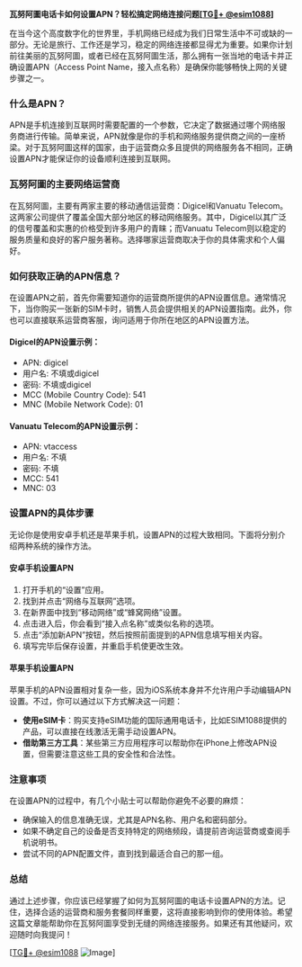 **瓦努阿圖电话卡如何设置APN？轻松搞定网络连接问题[[TG💪+ @esim1088](https://t.me/s/esim1088)]**

在当今这个高度数字化的世界里，手机网络已经成为我们日常生活中不可或缺的一部分。无论是旅行、工作还是学习，稳定的网络连接都显得尤为重要。如果你计划前往美丽的瓦努阿圖，或者已经在瓦努阿圖生活，那么拥有一张当地的电话卡并正确设置APN（Access Point Name，接入点名称）是确保你能够畅快上网的关键步骤之一。

### 什么是APN？

APN是手机连接到互联网时需要配置的一个参数，它决定了数据通过哪个网络服务商进行传输。简单来说，APN就像是你的手机和网络服务提供商之间的一座桥梁。对于瓦努阿圖这样的国家，由于运营商众多且提供的网络服务各不相同，正确设置APN才能保证你的设备顺利连接到互联网。

### 瓦努阿圖的主要网络运营商

在瓦努阿圖，主要有两家主要的移动通信运营商：Digicel和Vanuatu Telecom。这两家公司提供了覆盖全国大部分地区的移动网络服务。其中，Digicel以其广泛的信号覆盖和实惠的价格受到许多用户的青睐；而Vanuatu Telecom则以稳定的服务质量和良好的客户服务著称。选择哪家运营商取决于你的具体需求和个人偏好。

### 如何获取正确的APN信息？

在设置APN之前，首先你需要知道你的运营商所提供的APN设置信息。通常情况下，当你购买一张新的SIM卡时，销售人员会提供相关的APN设置指南。此外，你也可以直接联系运营商客服，询问适用于你所在地区的APN设置方法。

#### Digicel的APN设置示例：
- APN: digicel
- 用户名: 不填或digicel
- 密码: 不填或digicel
- MCC (Mobile Country Code): 541
- MNC (Mobile Network Code): 01

#### Vanuatu Telecom的APN设置示例：
- APN: vtaccess
- 用户名: 不填
- 密码: 不填
- MCC: 541
- MNC: 03

### 设置APN的具体步骤

无论你是使用安卓手机还是苹果手机，设置APN的过程大致相同。下面将分别介绍两种系统的操作方法。

#### 安卓手机设置APN
1. 打开手机的“设置”应用。
2. 找到并点击“网络与互联网”选项。
3. 在新界面中找到“移动网络”或“蜂窝网络”设置。
4. 点击进入后，你会看到“接入点名称”或类似名称的选项。
5. 点击“添加新APN”按钮，然后按照前面提到的APN信息填写相关内容。
6. 填写完毕后保存设置，并重启手机使更改生效。

#### 苹果手机设置APN
苹果手机的APN设置相对复杂一些，因为iOS系统本身并不允许用户手动编辑APN设置。不过，你可以通过以下方式解决这一问题：
- **使用eSIM卡**：购买支持eSIM功能的国际通用电话卡，比如ESIM1088提供的产品，可以直接在线激活无需手动设置APN。
- **借助第三方工具**：某些第三方应用程序可以帮助你在iPhone上修改APN设置，但需要注意这些工具的安全性和合法性。

### 注意事项

在设置APN的过程中，有几个小贴士可以帮助你避免不必要的麻烦：
- 确保输入的信息准确无误，尤其是APN名称、用户名和密码部分。
- 如果不确定自己的设备是否支持特定的网络频段，请提前咨询运营商或查阅手机说明书。
- 尝试不同的APN配置文件，直到找到最适合自己的那一组。

### 总结

通过上述步骤，你应该已经掌握了如何为瓦努阿圖的电话卡设置APN的方法。记住，选择合适的运营商和服务套餐同样重要，这将直接影响到你的使用体验。希望这篇文章能帮助你在瓦努阿圖享受到无缝的网络连接服务。如果还有其他疑问，欢迎随时向我提问！

[[TG💪+ @esim1088](https://t.me/s/esim1088) ![Image](https://i.postimg.cc/4NQfJmqS/Snipaste-2025-05-13-00-14-12.png)]
